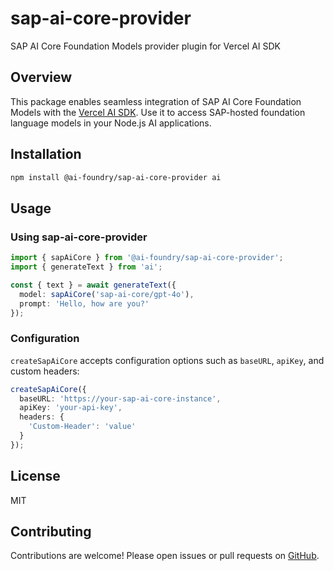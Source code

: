 # sap-ai-core-provider

SAP AI Core Foundation Models provider plugin for Vercel AI SDK

## Overview

This package enables seamless integration of SAP AI Core Foundation Models with the [Vercel AI SDK](https://sdk.vercel.ai/). Use it to access SAP-hosted foundation language models in your Node.js AI applications.

## Installation

```sh
npm install @ai-foundry/sap-ai-core-provider ai
```

## Usage

### Using sap-ai-core-provider

```ts
import { sapAiCore } from '@ai-foundry/sap-ai-core-provider';
import { generateText } from 'ai';

const { text } = await generateText({
  model: sapAiCore('sap-ai-core/gpt-4o'),
  prompt: 'Hello, how are you?'
});
```

### Configuration

`createSapAiCore` accepts configuration options such as `baseURL`, `apiKey`, and custom headers:

```ts
createSapAiCore({
  baseURL: 'https://your-sap-ai-core-instance',
  apiKey: 'your-api-key',
  headers: {
    'Custom-Header': 'value'
  }
});
```

## License

MIT

## Contributing

Contributions are welcome! Please open issues or pull requests on [GitHub](https://github.com/adrianhdezm/sap-ai-core-provider).
